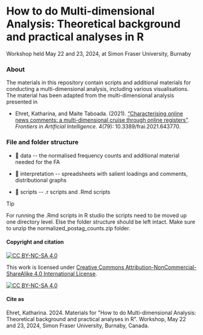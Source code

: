# How to do Multi-dimensional Analysis: Theoretical background and practical analyses in R

Workshop held May 22 and 23, 2024, at Simon Fraser University, Burnaby


### About 

The materials in this repository contain scripts and additional materials for conducting a multi-dimensional analysis, including various visualisations. The material has been adapted from the multi-dimensional analysis presented in

* Ehret, Katharina, and Maite Taboada. (2021). [“Characterising online news comments: a multi-dimensional cruise through online registers”](https://www.frontiersin.org/articles/10.3389/frai.2021.643770/full). _Frontiers in Artificial Intelligence_. 4(79): 10.3389/frai.2021.643770.


### File and folder structure

* :file_folder: data -- the normalised frequency counts and additional material needed for the FA

* :file_folder: interpretation -- spreadsheets with salient loadings and comments, distributional graphs

* :file_folder: scripts -- .r scripts and .Rmd scripts

> [!TIP]
> For running the .Rmd scripts in R studio the scripts need to be moved up one directory level. Else the folder structure should be left intact. Make sure to unzip the normalized_postag_counts.zip folder.


#### Copyright and citation

[![CC BY-NC-SA 4.0][cc-by-nc-sa-shield]][cc-by-nc-sa]

This work is licensed under
[Creative Commons Attribution-NonCommercial-ShareAlike 4.0 International License][cc-by-nc-sa].

[![CC BY-NC-SA 4.0][cc-by-nc-sa-image]][cc-by-nc-sa]

[cc-by-nc-sa]: http://creativecommons.org/licenses/by-nc-sa/4.0/
[cc-by-nc-sa-image]: https://licensebuttons.net/l/by-nc-sa/4.0/88x31.png
[cc-by-nc-sa-shield]: https://img.shields.io/badge/License-CC%20BY--NC--SA%204.0-lightgrey.svg

#### Cite as

Ehret, Katharina. 2024. Materials for "How to do Multi-dimensional Analysis: Theoretical background and practical analyses in R". Workshop, May 22 and 23, 2024, Simon Fraser University, Burnaby, Canada.
